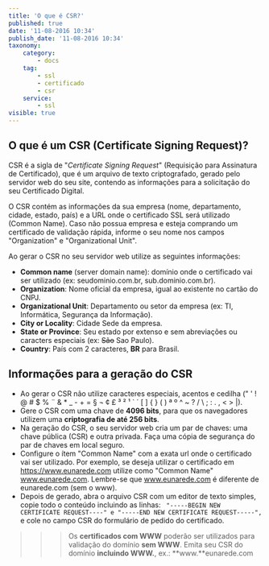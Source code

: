 ```yaml
---
title: 'O que é CSR?'
published: true
date: '11-08-2016 10:34'
publish_date: '11-08-2016 10:34'
taxonomy:
    category:
        - docs
    tag:
        - ssl
        - certificado
        - csr
    service:
        - ssl
visible: true
---
```


## O que é um CSR (Certificate Signing Request)?

CSR é a sigla de "_Certificate Signing Request_" (Requisição para Assinatura de Certificado), que é um arquivo de texto criptografado, gerado pelo servidor web do seu site, contendo as informações para a solicitação do seu Certificado Digital.

O CSR contém as informações da sua empresa (nome, departamento, cidade, estado, país) e a URL onde o certificado SSL será utilizado (Common Name). Caso não possua empresa e esteja comprando um certificado de validação rápida, informe o seu nome nos campos "Organization" e "Organizational Unit".

Ao gerar o CSR no seu servidor web utilize as seguintes informações:
* **Common name** (server domain name): domínio onde o certificado vai ser utilizado (ex: seudominio.com.br, sub.dominio.com.br).
* **Organization**: Nome oficial da empresa, igual ao existente no cartão do CNPJ.
* **Organizational Unit**: Departamento ou setor da empresa (ex: TI, Informática, Segurança da Informação).
* **City or Locality**: Cidade Sede da empresa.
* **State or Province**: Seu estado por extenso e sem abreviações ou caracters especiais (ex: ~~São~~ Sao Paulo).
* **Country**: País com 2 caracteres, **BR** para Brasil.

## Informações para a geração do CSR
* Ao gerar o CSR não utilize caracteres especiais, acentos e cedilha (" ' ! @ # $ % ¨ & * _ - + = § ¬ ¢ £ ³ ² ¹ ` ´ [ ] { } ( ) ª º ^ ~ ? / \ ; : . , < > |).
* Gere o CSR com uma chave de **4096 bits**, para que os navegadores utilizem uma **criptografia de até 256 bits**.
* Na geração do CSR, o seu servidor web cria um par de chaves: uma chave pública (CSR) e outra privada. Faça uma cópia de segurança do par de chaves em local seguro.
* Configure o ítem "Common Name" com a exata url onde o certificado vai ser utilizado. Por exemplo, se deseja utilizar o certificado em https://www.eunarede.com utilize como "Common Name" www.eunarede.com.
Lembre-se que www.eunarede.com é diferente de eunarede.com (sem o www).
* Depois de gerado, abra o arquivo CSR com um editor de texto simples, copie todo o conteúdo incluindo as linhas:
` "-----BEGIN NEW CERTIFICATE REQUEST----" e "-----END NEW CERTIFICATE REQUEST-----",`
 e cole no campo CSR do formulário de pedido do certificado.

>>> Os **certificados com WWW** poderão ser utilizados para validação do domínio **sem WWW**. Emita seu CSR do domínio **incluindo WWW.**, ex.: **www.**eunarede.com